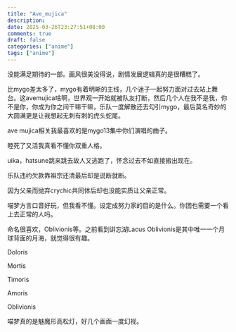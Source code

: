 ```yaml
---
title: "Ave_mujica"
description: 
date: 2025-03-26T23:27:51+08:00
comments: true
draft: false
categories: ["anime"]
tags: ["anime"]
---
```

没能满足期待的一部。画风很美没得说，剧情发展逻辑真的是很糟糕了。

比mygo差太多了，mygo有着明晰的主线，几个迷子一起努力面对过去站上舞台。这avemujica啥啊，世界观一开始就被队友打断，然后几个人在我不是我，你不是你，你成为你之间干嘛干嘛，乐队一度解散还去勾引mygo，最后莫名奇妙的大圆满更是让我想起无刺有刺的虎头蛇尾。

ave mujica相关我最喜欢的是mygo13集中你们演唱的曲子。

睦死了又活我真看不懂你双重人格。

uika，hatsune跳来跳去故人又逃跑了，怀念过去不如直接搬出现在。

乐队违约欠款靠祖宗还清最后却是说断就断。

因为父亲而抛弃crychic共同体后却也没能实质让父亲正常。

喵梦方言口音好玩，但我看不懂。设定成努力家的目的是什么。你团也需要一个看上去正常的人吗。

命名很喜欢，Oblivionis等。之前看到讲忘湖Lacus Oblivionis是其中唯一一个月球背面的月海，就觉得很有趣。

Doloris

Mortis

Timoris

Amoris

Oblivionis

喵梦真的是魅魔形高松灯，好几个画面一度幻视。